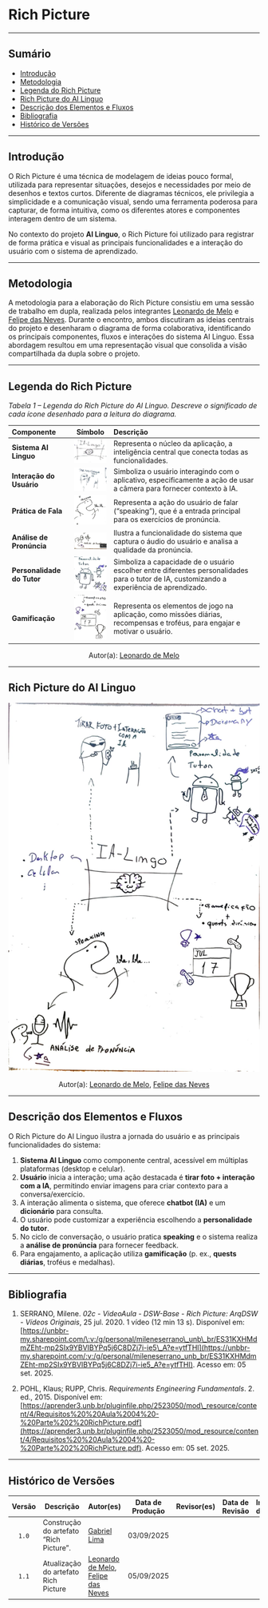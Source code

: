 # Rich Picture

---

## Sumário

- [Introdução](#Introdução)
- [Metodologia](#Metodologia)
- [Legenda do Rich Picture](#legenda-do-rich-picture)
- [Rich Picture do AI Linguo](#rich-picture-do-ai-linguo)
- [Descrição dos Elementos e Fluxos](#descrição-dos-elementos-e-fluxos)
- [Bibliografia](#bibliografia)
- [Histórico de Versões](#histórico-de-versões)

---
## Introdução

O Rich Picture é uma técnica de modelagem de ideias pouco formal, utilizada para representar situações, desejos e necessidades por meio de desenhos e textos curtos. Diferente de diagramas técnicos, ele privilegia a simplicidade e a comunicação visual, sendo uma ferramenta poderosa para capturar, de forma intuitiva, como os diferentes atores e componentes interagem dentro de um sistema.

No contexto do projeto **AI Linguo**, o Rich Picture foi utilizado para registrar de forma prática e visual as principais funcionalidades e a interação do usuário com o sistema de aprendizado.

---

## Metodologia

A metodologia para a elaboração do Rich Picture consistiu em uma sessão de trabalho em dupla, realizada pelos integrantes [Leonardo de Melo](https://github.com/leozinlima) e [Felipe das Neves](https://github.com/FelipeFreire-gf). Durante o encontro, ambos discutiram as ideias centrais do projeto e desenharam o diagrama de forma colaborativa, identificando os principais componentes, fluxos e interações do sistema AI Linguo. Essa abordagem resultou em uma representação visual que consolida a visão compartilhada da dupla sobre o projeto.

---

## Legenda do Rich Picture

*Tabela 1 – Legenda do Rich Picture do AI Linguo. Descreve o significado de cada ícone desenhado para a leitura do diagrama.*

| **Componente**             |                                                                                                               **Símbolo**                                                                                                              | **Descrição**                                                                                                                               |
| :------------------------- | :------------------------------------------------------------------------------------------------------------------------------------------------------------------------------------------------------------------------------------: | :------------------------------------------------------------------------------------------------------------------------------------------ |
| **Sistema AI Linguo**      |    <img src="https://raw.githubusercontent.com/UnBArqDsw2025-2-Turma02/2025.2_T02_G3_AprendendoComIA_Entrega_01/refs/heads/main/docs/artefatosGeneralistas/assets/richPicture/1.png" alt="Símbolo do Sistema AI Linguo" width="100">   | Representa o núcleo da aplicação, a inteligência central que conecta todas as funcionalidades.                                              |
| **Interação do Usuário**   |  <img src="https://raw.githubusercontent.com/UnBArqDsw2025-2-Turma02/2025.2_T02_G3_AprendendoComIA_Entrega_01/refs/heads/main/docs/artefatosGeneralistas/assets/richPicture/2.png" alt="Símbolo da Interação do Usuário" width="100">  | Simboliza o usuário interagindo com o aplicativo, especificamente a ação de usar a câmera para fornecer contexto à IA.                      |
| **Prática de Fala**        |     <img src="https://raw.githubusercontent.com/UnBArqDsw2025-2-Turma02/2025.2_T02_G3_AprendendoComIA_Entrega_01/refs/heads/main/docs/artefatosGeneralistas/assets/richPicture/3.png" alt="Símbolo da Prática de Fala" width="100">    | Representa a ação do usuário de falar (“speaking”), que é a entrada principal para os exercícios de pronúncia.                              |
| **Análise de Pronúncia**   |  <img src="https://raw.githubusercontent.com/UnBArqDsw2025-2-Turma02/2025.2_T02_G3_AprendendoComIA_Entrega_01/refs/heads/main/docs/artefatosGeneralistas/assets/richPicture/4.png" alt="Símbolo da Análise de Pronúncia" width="100">  | Ilustra a funcionalidade do sistema que captura o áudio do usuário e analisa a qualidade da pronúncia.                                      |
| **Personalidade do Tutor** | <img src="https://raw.githubusercontent.com/UnBArqDsw2025-2-Turma02/2025.2_T02_G3_AprendendoComIA_Entrega_01/refs/heads/main/docs/artefatosGeneralistas/assets/richPicture/5.png" alt="Símbolo da Personalidade do Tutor" width="100"> | Simboliza a capacidade de o usuário escolher entre diferentes personalidades para o tutor de IA, customizando a experiência de aprendizado. |
| **Gamificação**            |       <img src="https://raw.githubusercontent.com/UnBArqDsw2025-2-Turma02/2025.2_T02_G3_AprendendoComIA_Entrega_01/refs/heads/main/docs/artefatosGeneralistas/assets/richPicture/6.png" alt="Símbolo da Gamificação" width="100">      | Representa os elementos de jogo na aplicação, como missões diárias, recompensas e troféus, para engajar e motivar o usuário.                |

<center> Autor(a): <a href="https://github.com/leozinlima" target = "_blank">Leonardo de Melo</a></center>

---

## Rich Picture do AI Linguo

![Rich Picture completo do projeto AI Linguo](https://raw.githubusercontent.com/UnBArqDsw2025-2-Turma02/2025.2_T02_G3_AprendendoComIA_Entrega_01/refs/heads/main/docs/artefatosGeneralistas/assets/richPicture/richPicture.jpeg)

<center> Autor(a): <a href="https://github.com/leozinlima" target = "_blank">Leonardo de Melo</a>, <a href="https://github.com/FelipeFreire-gf" target = "_blank">Felipe das Neves</a></center>

---

## Descrição dos Elementos e Fluxos

O Rich Picture do AI Linguo ilustra a jornada do usuário e as principais funcionalidades do sistema:

1. **Sistema AI Linguo** como componente central, acessível em múltiplas plataformas (desktop e celular).
2. **Usuário** inicia a interação; uma ação destacada é **tirar foto + interação com a IA**, permitindo enviar imagens para criar contexto para a conversa/exercício.
3. A interação alimenta o sistema, que oferece **chatbot (IA)** e um **dicionário** para consulta.
4. O usuário pode customizar a experiência escolhendo a **personalidade do tutor**.
5. No ciclo de conversação, o usuário pratica **speaking** e o sistema realiza a **análise de pronúncia** para fornecer feedback.
6. Para engajamento, a aplicação utiliza **gamificação** (p. ex., **quests diárias**, troféus e medalhas).

---

## Bibliografia

1. SERRANO, Milene. *02c - VideoAula - DSW-Base - Rich Picture: ArqDSW - Vídeos Originais*, 25 jul. 2020. 1 vídeo (12 min 13 s). Disponível em: [https://unbbr-my.sharepoint.com/\:v:/g/personal/mileneserrano\_unb\_br/ES31KXHMdmZEht-mp2SIx9YBVIBYPq5j6C8DZj7i-ie5\_A?e=ytfTHl](https://unbbr-my.sharepoint.com/:v:/g/personal/mileneserrano_unb_br/ES31KXHMdmZEht-mp2SIx9YBVIBYPq5j6C8DZj7i-ie5_A?e=ytfTHl). Acesso em: 05 set. 2025.

2. POHL, Klaus; RUPP, Chris. *Requirements Engineering Fundamentals*. 2. ed., 2015. Disponível em: [https://aprender3.unb.br/pluginfile.php/2523050/mod\_resource/content/4/Requisitos%20%20Aula%2004%20-%20Parte%202%20RichPicture.pdf](https://aprender3.unb.br/pluginfile.php/2523050/mod_resource/content/4/Requisitos%20%20Aula%2004%20-%20Parte%202%20RichPicture.pdf). Acesso em: 05 set. 2025.

---

## Histórico de Versões

| Versão | Descrição                              | Autor(es)                                          | Data de Produção | Revisor(es)                                       | Data de Revisão | Incremento do Revisor                                                           |
| :----: | -------------------------------------- | -------------------------------------------------- | :--------------: | ------------------------------------------------- | :-------------: | :------------------------------------------------------------------------------ |
|  `1.0` | Construção do artefato “Rich Picture”. | [Gabriel Lima](https://github.com/gabriel-lima258) |    03/09/2025    |  |       |  |
| `1.1` | Atualização do artefato Rich Picture| [Leonardo de Melo](https://github.com/leozinlima), [Felipe das Neves](https://github.com/FelipeFreire-gf) | 05/09/2025 |  |   |   |

